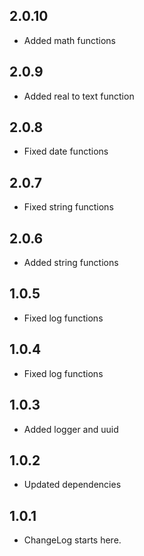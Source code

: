 ## 2.0.10

* Added math functions

## 2.0.9

* Added real to text function

## 2.0.8

* Fixed date functions

## 2.0.7

* Fixed string functions

## 2.0.6

* Added string functions

## 1.0.5

* Fixed log functions

## 1.0.4

* Fixed log functions

## 1.0.3

* Added logger and uuid

## 1.0.2

* Updated dependencies

## 1.0.1

* ChangeLog starts here.
